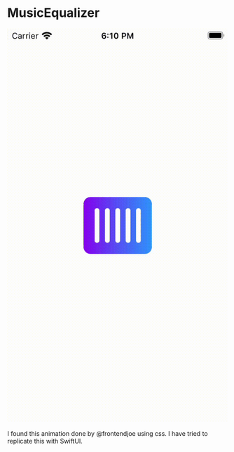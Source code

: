 # MusicEqualizer

![Alt text](https://github.com/Abhie87/MusicEqualizer/blob/main/MusicEquailzer/Simulator%20Screen%20Recording%20-%20iPod%20touch%20(7th%20generation)%20-%202021-10-11%20at%2018.10.37.gif)


I found this animation done by @frontendjoe using css. I have tried to replicate this with SwiftUI.
